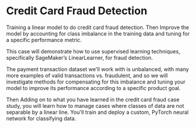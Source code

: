 # Credit Card Fraud Detection

Training a linear model to do credit card fraud detection.
Then Improve the model by accounting for class imbalance in the training data and tuning for a specific performance metric.

This case will demonstrate how to use supervised learning techniques, specifically SageMaker’s LinearLearner, for fraud detection.

The payment transaction dataset we'll work with is unbalanced, with many more examples of valid transactions vs. fraudulent, and so we will investigate methods for compensating for this imbalance and tuning your model to improve its performance according to a specific product goal.

Then Adding on to what you have learned in the credit card fraud case study, you will learn how to manage cases where classes of data are not separable by a linear line. You'll train and deploy a custom, PyTorch neural network for classifying data.

